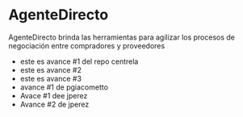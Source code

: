 ﻿# AgenteDirecto
AgenteDirecto brinda las herramientas para agilizar los procesos de negociación entre compradores y proveedores

 - este es avance #1 del repo centrela 
 - este es avance #2
 - este es avance #3
 - avance #1 de pgiacometto
 - Avace #1 dee jperez
 - Avance #2 de jperez

